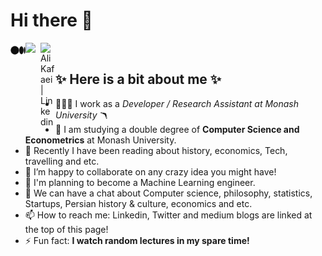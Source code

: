 # Hi there 👋
 
<a href="https://medium.com/@kafaeialireza">
  <img align="left" alt="Ali Kafaei | Medium" width="24px" src="1_psYl0y9DUzZWtHzFJLIvTw.png" />
</a>
<a href="https://twitter.com/kafaeiali">
  <img align="left" width="24px" src="https://raw.githubusercontent.com/peterthehan/peterthehan/master/assets/twitter.svg" />
</a>
<a href="https://au.linkedin.com/in/ali-kafaei-0a95641a1">
  <img align="left" alt= "Ali Kafaei | Linkedin" width="24px" src="https://commons.wikimedia.org/wiki/File:LinkedIn_logo_initials.png" />
</a>
<br/>


## ✨ Here is a bit about me ✨

- 🧑🏽‍💻 I work as a *Developer / Research Assistant at Monash University* 🪃
- 📖 I am studying a double degree of **Computer Science and Econometrics** at Monash University.
- 🔭 Recently I have been reading about history, economics, Tech, travelling and etc.
- 👯 I’m happy to collaborate on any crazy idea you might have!
- 🤔 I'm planning to become a Machine Learning engineer.
- 💬 We can have a chat about Computer science, philosophy, statistics, Startups, Persian history & culture, economics and etc. 
- 📫 How to reach me: Linkedin, Twitter and medium blogs are linked at the top of this page!
- ⚡ Fun fact: **I watch random lectures in my spare time!**
